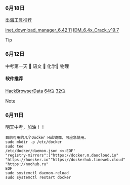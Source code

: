 ### 6月18日

[出海工具推荐](https://ygpy.net/)

[inet_download_manager_6.42.11](https://cqmzgg.lanzn.com/iXsHa2249tkh)
[IDM_6.4x_Crack_v19.7](https://cqmzgg.lanzn.com/iHlVB2249tmj)

> [!tip] 
> ### 6月12日
> 中考第一天
   🔲 语文 🔲 化学🔲 物理
> #### 软件推荐
> [HackBrowserData](https://github.com/moonD4rk/HackBrowserData) 
> [64位](https://cqmzgg.lanzn.com/ikZwW21m4ubg) [32位](https://cqmzgg.lanzn.com/iPngA21m4ugb)

> [!NOTE] 
> ### 6月11日
> 明天中考，加油！！
```
目前可用的几个Docker Hub镜像，可应急使用。
sudo mkdir -p /etc/docker
sudo tee
/etc/docker/daemon.json <<-EOF'
"registry-mirrors":["https://docker.m.daocloud.io"
"https://huecker.io""https://dockerhub.timeweb.cloud"
"https://noohub.ru"
EOF
sudo systemctl daemon-reload
sudo systemctl restart docker
```